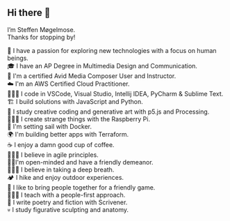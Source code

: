## Hi there 👋
I’m Steffen Møgelmose.\
Thanks for stopping by!


🧠 I have a passion for exploring new technologies with a focus on human beings.\
🎓 I have an AP Degree in Multimedia Design and Communication.\
🎥 I'm a certified Avid Media Composer User and Instructor.\
☁️ I'm an AWS Certified Cloud Practitioner.\
👨🏻‍💻 I code in VSCode, Visual Studio, Intellij IDEA, PyCharm & Sublime Text.\
🏗️ I build solutions with JavaScript and Python.\
🦄 I study creative coding and generative art with p5.js and Processing.\
👨🏻‍🏭 I create strange things with the Raspberry Pi.\
🐳 I'm setting sail with Docker.\
🌍 I'm building better apps with Terraform.\
☕️ I enjoy a damn good cup of coffee.\
🧗🏻‍♂️ I believe in agile principles.\
🧔🏻‍ I'm open-minded and have a friendly demeanor.\
🧘🏻‍♂️ I believe in taking a deep breath.\
🏕️ I hike and enjoy outdoor experiences.\
🎲 I like to bring people together for a friendly game.\
👨🏻‍🏫 I teach with a people-first approach.\
📝 I write poetry and fiction with Scrivener.\
💀 I study figurative sculpting and anatomy.
<!--
**smogelmose/smogelmose** is a ✨ _special_ ✨ repository because its `README.md` (this file) appears on your GitHub profile.

Here are some ideas to get you started:

- 🔭 I’m currently working on ...
- 🌱 I’m currently learning ...
- 👯 I’m looking to collaborate on ...
- 🤔 I’m looking for help with ...
- 💬 Ask me about ...
- 📫 How to reach me: ...
- 😄 Pronouns: ...
- ⚡ Fun fact: ...
-->
